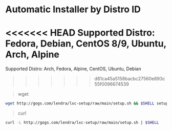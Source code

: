 # Automatic Installer by Distro ID
<<<<<<< HEAD
Supported Distro: Fedora, Debian, CentOS 8/9, Ubuntu, Arch, Alpine 
=======
Supported Distro: Arch, Fedora, Alpine, CentOS, Ubuntu, Debian
>>>>>>> d81ca45a5158bacbc27560e893c55f0096674539

> wget

```bash
wget http://gogs.com/lendra/lxc-setup/raw/main/setup.sh && $SHELL setup.sh
```

> curl

```bash
curl -L http://gogs.com/lendra/lxc-setup/raw/main/setup.sh | $SHELL
```
